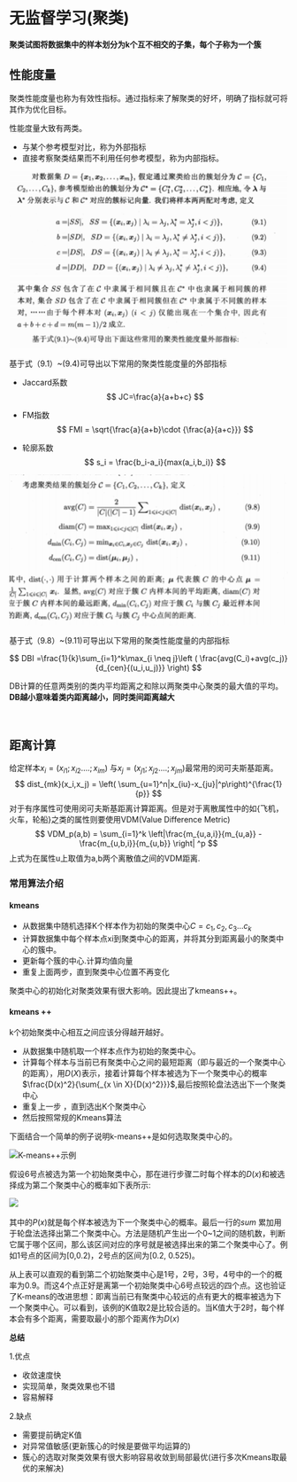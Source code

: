 # 无监督学习(聚类)
**聚类试图将数据集中的样本划分为k个互不相交的子集，每个子称为一个簇**

## 性能度量
聚类性能度量也称为有效性指标。通过指标来了解聚类的好坏，明确了指标就可将其作为优化目标。

性能度量大致有两类。
- 与某个参考模型对比，称为外部指标
- 直接考察聚类结果而不利用任何参考模型，称为内部指标。


![聚类 2](https://github.com/seyoulala/Basic-Algorithm/blob/master/picture/%E8%81%9A%E7%B1%BB.png)

基于式（9.1）~(9.4)可导出以下常用的聚类性能度量的外部指标

- Jaccard系数
$$
JC=\frac{a}{a+b+c}
$$

- FM指数
$$
FMI = \sqrt{\frac{a}{a+b}\cdot {\frac{a}{a+c}}}
$$

- 轮廓系数
  $$
  s_i = \frac{b_i-a_i}{max(a_i,b_i)}
  $$
  

![聚类2](../picture/%E8%81%9A%E7%B1%BB3.png)

基于式（9.8）~(9.11)可导出以下常用的聚类性能度量的内部指标

$$
DBI =\frac{1}{k}\sum_{i=1}^k\max_{i \neq j}\left ( \frac{avg(C_i)+avg(c_j)}{d_{cen}{(u_i,u_j)}} \right)
$$

DB计算的任意两类别的类内平均距离之和除以两聚类中心聚类的最大值的平均。
**DB越小意味着类内距离越小，同时类间距离越大**

​	  

## 距离计算

给定样本$x_i=(x_{i1};x_{i2}....;x_{im})$ 与$x_j=(x_{j1};x_{j2}....;x_{jm})$最常用的闵可夫斯基距离。
$$
dist_{mk}(x_i,x_j) = \left( \sum_{u=1}^n|x_{iu}-x_{ju}|^p\right)^{\frac{1}{p}}
$$
对于有序属性可使用闵可夫斯基距离计算距离。但是对于离散属性中的如{飞机，火车，轮船}之类的属性则要使用VDM(Value Difference Metric)
$$
VDM_p(a,b) = \sum_{i=1}^k \left|\frac{m_{u,a,i}}{m_{u,a}} -\frac{m_{u,b,i}}{m_{u,b}} \right| ^p
$$
上式为在属性u上取值为a,b两个离散值之间的VDM距离.

### 常用算法介绍
#### kmeans

- 从数据集中随机选择K个样本作为初始的聚类中心$C={c_1,c_2,c_3...c_k}$
- 计算数据集中每个样本点xi到聚类中心的距离，并将其分到距离最小的聚类中心的簇中。
- 更新每个簇的中心.计算均值向量
- 重复上面两步，直到聚类中心位置不再变化

聚类中心的初始化对聚类效果有很大影响。因此提出了kmeans++。
#### kmeans ++
k个初始聚类中心相互之间应该分得越开越好。
- 从数据集中随机取一个样本点作为初始的聚类中心。
- 计算每个样本与当前已有聚类中心之间的最短距离（即与最近的一个聚类中心的距离），用$D(X)$表示，接着计算每个样本被选为下一个聚类中心的概率$\frac{D(x)^2}{\sum{_{x \in X}{D(x)^2}}}$,最后按照轮盘法选出下一个聚类中心
- 重复上一步 ，直到选出K个聚类中心
- 然后按照常规的Kmeans算法

下面结合一个简单的例子说明k-means++是如何选取聚类中心的。

![K-means++示例](https://images2015.cnblogs.com/blog/1024143/201701/1024143-20170111025944728-1116870094.png)

假设6号点被选为第一个初始聚类中心，那在进行步骤二时每个样本的$D(x)$和被选择成为第二个聚类中心的概率如下表所示:

![](https://images2015.cnblogs.com/blog/1024143/201701/1024143-20170111025946338-787569010.png)


其中的$P(x)$就是每个样本被选为下一个聚类中心的概率。最后一行的$sum$ 累加用于轮盘法选择出第二个聚类中心。方法是随机产生出一个0~1之间的随机数，判断它属于哪个区间，那么该区间对应的序号就是被选择出来的第二个聚类中心了。例如1号点的区间为[0,0.2)，2号点的区间为[0.2, 0.525)。

 从上表可以直观的看到第二个初始聚类中心是1号，2号，3号，4号中的一个的概率为0.9。而这4个点正好是离第一个初始聚类中心6号点较远的四个点。这也验证了K-means的改进思想：即离当前已有聚类中心较远的点有更大的概率被选为下一个聚类中心。可以看到，该例的K值取2是比较合适的。当K值大于2时，每个样本会有多个距离，需要取最小的那个距离作为$D(x)$

**总结**

1.优点

- 收敛速度快
- 实现简单，聚类效果也不错
- 容易解释

2.缺点
- 需要提前确定K值
- 对异常值敏感(更新簇心的时候是要做平均运算的) 
- 簇心的选取对聚类效果有很大影响容易收敛到局部最优(进行多次Kmeans取最优的来解决)
